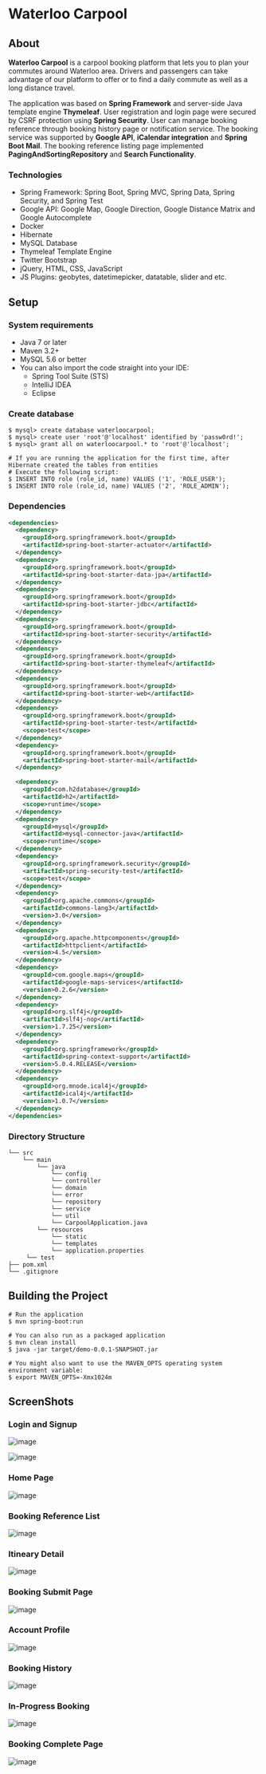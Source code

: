 # Waterloo Carpool

## About
**Waterloo Carpool** is a carpool booking platform that lets you to plan your commutes around Waterloo area. Drivers and passengers can take advantage of our platform to offer or to find a daily commute as well as a long distance travel.

The application was based on **Spring Framework** and server-side Java template engine **Thymeleaf**. User registration and login page were secured by CSRF protection using **Spring Security**. User can manage booking reference through booking history page or notification service. The booking service was supported by **Google API**, **iCalendar integration** and **Spring Boot Mail**. The booking reference listing page implemented **PagingAndSortingRepository** and **Search Functionality**.

### Technologies
 - Spring Framework: Spring Boot, Spring MVC, Spring Data, Spring Security, and Spring Test
 - Google API: Google Map, Google Direction, Google Distance Matrix and Google Autocomplete
 - Docker
 - Hibernate
 - MySQL Database
 - Thymeleaf Template Engine
 - Twitter Bootstrap
 - jQuery, HTML, CSS, JavaScript
 - JS Plugins: geobytes, datetimepicker, datatable, slider and etc.

## Setup

### System requirements

 - Java 7 or later
 - Maven 3.2+
 - MySQL 5.6 or better
 - You can also import the code straight into your IDE:
   - Spring Tool Suite (STS)
   - IntelliJ IDEA
   - Eclipse
   
### Create database

    $ mysql> create database waterloocarpool;
    $ mysql> create user 'root'@'localhost' identified by 'passw0rd!';
    $ mysql> grant all on waterloocarpool.* to 'root'@'localhost';
    
    # If you are running the application for the first time, after Hibernate created the tables from entities
    # Execute the following script:
    $ INSERT INTO role (role_id, name) VALUES ('1', 'ROLE_USER');
    $ INSERT INTO role (role_id, name) VALUES ('2', 'ROLE_ADMIN');

### Dependencies
```xml
<dependencies>
  <dependency>
    <groupId>org.springframework.boot</groupId>
    <artifactId>spring-boot-starter-actuator</artifactId>
  </dependency>
  <dependency>
    <groupId>org.springframework.boot</groupId>
    <artifactId>spring-boot-starter-data-jpa</artifactId>
  </dependency>
  <dependency>
    <groupId>org.springframework.boot</groupId>
    <artifactId>spring-boot-starter-jdbc</artifactId>
  </dependency>
  <dependency>
    <groupId>org.springframework.boot</groupId>
    <artifactId>spring-boot-starter-security</artifactId>
  </dependency>
  <dependency>
    <groupId>org.springframework.boot</groupId>
    <artifactId>spring-boot-starter-thymeleaf</artifactId>
  </dependency>
  <dependency>
    <groupId>org.springframework.boot</groupId>
    <artifactId>spring-boot-starter-web</artifactId>
  </dependency>
  <dependency>
    <groupId>org.springframework.boot</groupId>
    <artifactId>spring-boot-starter-test</artifactId>
    <scope>test</scope>
  </dependency>
  <dependency>
    <groupId>org.springframework.boot</groupId>
    <artifactId>spring-boot-starter-mail</artifactId>
  </dependency>

  <dependency>
    <groupId>com.h2database</groupId>
    <artifactId>h2</artifactId>
    <scope>runtime</scope>
  </dependency>
  <dependency>
    <groupId>mysql</groupId>
    <artifactId>mysql-connector-java</artifactId>
    <scope>runtime</scope>
  </dependency>
  <dependency>
    <groupId>org.springframework.security</groupId>
    <artifactId>spring-security-test</artifactId>
    <scope>test</scope>
  </dependency>
  <dependency>
    <groupId>org.apache.commons</groupId>
    <artifactId>commons-lang3</artifactId>
    <version>3.0</version>
  </dependency>
  <dependency>
    <groupId>org.apache.httpcomponents</groupId>
    <artifactId>httpclient</artifactId>
    <version>4.5</version>
  </dependency>
  <dependency>
    <groupId>com.google.maps</groupId>
    <artifactId>google-maps-services</artifactId>
    <version>0.2.6</version>
  </dependency>
  <dependency>
    <groupId>org.slf4j</groupId>
    <artifactId>slf4j-nop</artifactId>
    <version>1.7.25</version>
  </dependency>
  <dependency>
    <groupId>org.springframework</groupId>
    <artifactId>spring-context-support</artifactId>
    <version>5.0.4.RELEASE</version>
  </dependency>
  <dependency>
    <groupId>org.mnode.ical4j</groupId>
    <artifactId>ical4j</artifactId>
    <version>1.0.7</version>
  </dependency>
</dependencies>
```

### Directory Structure
```shell
└── src
    └── main
        └── java
            └── config
            └── controller
            └── domain
            └── error
            └── repository
            └── service
            └── util
            └── CarpoolApplication.java
        └── resources
            └── static
            └── templates
            └── application.properties
     └── test
├── pom.xml
└── .gitignore

```

## Building the Project
    # Run the application
    $ mvn spring-boot:run
    
    # You can also run as a packaged application
    $ mvn clean install
    $ java -jar target/demo-0.0.1-SNAPSHOT.jar

    # You might also want to use the MAVEN_OPTS operating system environment variable:
    $ export MAVEN_OPTS=-Xmx1024m

## ScreenShots

### Login and Signup

![image](https://user-images.githubusercontent.com/24725550/38531330-510be0aa-3c3d-11e8-8833-8102c9eb94ff.png)

![image](https://user-images.githubusercontent.com/24725550/38531354-68db7524-3c3d-11e8-89bb-94f3e7334199.png)

### Home Page

![image](https://user-images.githubusercontent.com/24725550/38531056-1a55f18c-3c3c-11e8-8a87-36ded20b6be2.png)

### Booking Reference List

![image](https://user-images.githubusercontent.com/24725550/38531431-c38af60c-3c3d-11e8-9782-93156852f89f.png)

### Itineary Detail

![image](https://user-images.githubusercontent.com/24725550/38531232-dc0646c4-3c3c-11e8-8761-19896c44349b.png)

### Booking Submit Page

![image](https://user-images.githubusercontent.com/24725550/38531406-aad740ac-3c3d-11e8-86c0-25a9c4bb865a.png)

### Account Profile

![image](https://user-images.githubusercontent.com/24725550/38533000-3f4be574-3c45-11e8-8a2d-c24ac580deb7.png)

### Booking History

![image](https://user-images.githubusercontent.com/24725550/38531367-7b1198ae-3c3d-11e8-8f8b-70c5e2d81ce8.png)

### In-Progress Booking

![image](https://user-images.githubusercontent.com/24725550/38531108-5cd9448c-3c3c-11e8-8b20-e53b5b3c3381.png)

### Booking Complete Page

![image](https://user-images.githubusercontent.com/24725550/38531361-6fd62c2a-3c3d-11e8-9385-b11da4fa3cf5.png)

